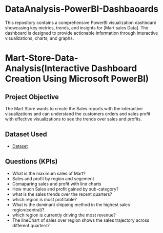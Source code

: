# DataAnalysis-PowerBI-Dashbaoards
This repository contains a comprehensive PowerBI visualization dashboard showcasing key metrics, trends, and insights for [Mart sales Data]. The dashboard is designed to provide actionable information through interactive visualizations, charts, and graphs.

# Mart-Store-Data-Analysis(Interactive Dashboard Creation Using Microsoft PowerBI)

## Project Objective

The Mart Store wants to create the Sales reports with the interactive visualizations and can understand the customers orders and sales profit with effective visualizations to see the trends over sales and profits. 

## Dataset Used
- <a href="https://github.com/RudravaramSandeepKumar/DataAnalysis-PowerBI-Dashbaoards/blob/main/Mart%20Sales%20Data.xlsx">Dataset</a>

## Questions (KPIs)
- What is the maximum sales of Mart?
- Sales and profit by region and segement
- Comaparing sales and profit with line charts
- How much Sales and profit gained by sub-category?
- what is the sales trends over the recent quarters?
- which region is most profitable?
- What is the dominant shipping method in the highest sales region(central)?
- which region is currently driving the most revenue?
- The lineChart of sales over region shows the sales trajectory across different quarters?
  
  
